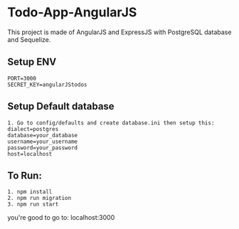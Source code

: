 # Todo-App-AngularJS
This project is made of AngularJS and ExpressJS with PostgreSQL database and Sequelize.

## Setup ENV
```
PORT=3000
SECRET_KEY=angularJStodos
```

## Setup Default database
```
1. Go to config/defaults and create database.ini then setup this:
dialect=postgres
database=your_database
username=your_username
password=your_password
host=localhost
```

## To Run: 
```
1. npm install
2. npm run migration
3. npm run start
```

you're good to go to: localhost:3000
